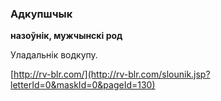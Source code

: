 ### Адкупшчык
**назоўнік, мужчынскі род**

Уладальнік водкупу.

<a rel="author">[http://rv-blr.com/](http://rv-blr.com/slounik.jsp?letterId=0&maskId=0&pageId=130)</a>
